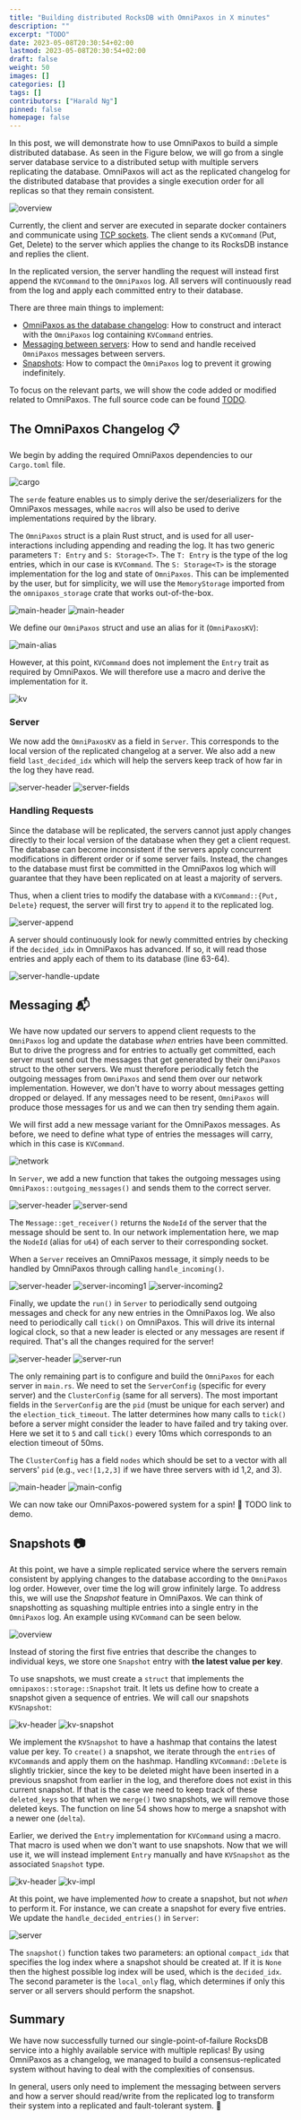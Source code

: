 ```yaml
---
title: "Building distributed RocksDB with OmniPaxos in X minutes"
description: ""
excerpt: "TODO"
date: 2023-05-08T20:30:54+02:00
lastmod: 2023-05-08T20:30:54+02:00
draft: false
weight: 50
images: []
categories: []
tags: []
contributors: ["Harald Ng"]
pinned: false
homepage: false
---
```


In this post, we will demonstrate how to use OmniPaxos to build a simple distributed database. As seen in the Figure below, we will go from a single server database service to a distributed setup with multiple servers replicating the database. OmniPaxos will act as the replicated changelog for the distributed database that provides a single execution order for all replicas so that they remain consistent.

![overview](images/overview.png)

Currently, the client and server are executed in separate docker containers and communicate using [TCP sockets](https://doc.rust-lang.org/std/net/index.html). The client sends a ``KVCommand`` (Put, Get, Delete) to the server which applies the change to its RocksDB instance and replies the client.

In the replicated version, the server handling the request will instead first append the `KVCommand` to the `OmniPaxos` log. All servers will continuously read from the log and apply each committed entry to their database.

There are three main things to implement:
- [OmniPaxos as the database changelog](#omnipaxos-changelog): How to construct and interact with the ``OmniPaxos`` log containing `KVCommand` entries.
- [Messaging between servers](#messaging): How to send and handle received ``OmniPaxos`` messages between servers.
- [Snapshots](#snapshots): How to compact the ``OmniPaxos`` log to prevent it growing indefinitely.

To focus on the relevant parts, we will show the code added or modified related to OmniPaxos. The full source code can be found [TODO]().

## The OmniPaxos Changelog :clipboard: <a name="omnipaxos-changelog"></a>
We begin by adding the required OmniPaxos dependencies to our ``Cargo.toml`` file.

![cargo](images/cargo.png)

The `serde` feature enables us to simply derive the ser/deserializers for the OmniPaxos messages, while `macros` will also be used to derive implementations required by the library.

The `OmniPaxos` struct is a plain Rust struct, and is used for all user-interactions including appending and reading the log. It has two generic parameters `T: Entry` and `S: Storage<T>`. The `T: Entry` is the type of the log entries, which in our case is `KVCommand`. The `S: Storage<T>` is the storage implementation for the log and state of `OmniPaxos`. This can be implemented by the user, but for simplicity, we will use the `MemoryStorage` imported from the `omnipaxos_storage` crate that works out-of-the-box.

![main-header](images/main-header.png)
![main-header](images/main-header1.png)

We define our `OmniPaxos` struct and use an alias for it (`OmniPaxosKV`):

![main-alias](images/main-alias.png)

However, at this point, ``KVCommand`` does not implement the `Entry` trait as required by OmniPaxos. We will therefore use a macro and derive the implementation for it.

![kv](images/kv.png)

### Server
We now add the ``OmniPaxosKV`` as a field in `Server`. This corresponds to the local version of the replicated changelog at a server. We also add a new field `last_decided_idx` which will help the servers keep track of how far in the log they have read.

![server-header](images/server-header.png)
![server-fields](images/server-fields.png)

### Handling Requests
Since the database will be replicated, the servers cannot just apply changes  directly to their local version of the database when they get a client request. The database can become inconsistent if the servers apply concurrent modifications in different order or if some server fails. Instead, the changes to the database must first be committed in the OmniPaxos log which will guarantee that they have been replicated on at least a majority of servers.

Thus, when a client tries to modify the database with a `KVCommand::{Put, Delete}` request, the server will first try to `append` it to the replicated log.

![server-append](images/server-append.png)

A server should continuously look for newly committed entries by checking if the ``decided_idx`` in OmniPaxos has advanced. If so, it will read those entries and apply each of them to its database (line 63-64).

![server-handle-update](images/server-handle-update.png)

## Messaging :mailbox_with_mail: <a name="messaging"></a>
We have now updated our servers to append client requests to the `OmniPaxos` log and update the database *when* entries have been committed. But to drive the progress and for entries to actually get committed, each server must send out the messages that get generated by their `OmniPaxos` struct to the other servers. We must therefore periodically fetch the outgoing messages from `OmniPaxos` and send them over our network implementation.  However, we don't have to worry about messages getting dropped or delayed. If any messages need to be resent, `OmniPaxos` will produce those messages for us and we can then try sending them again.

We will first add a new message variant for the OmniPaxos messages. As before, we need to define what type of entries the messages will carry, which in this case is `KVCommand`.

![network](images/network.png)

In `Server`, we add a new function that takes the outgoing messages using `OmniPaxos::outgoing_messages()` and sends them to the correct server.

![server-header](images/server-header.png)
![server-send](images/server-send.png)

The `Message::get_receiver()` returns the `NodeId` of the server that the message should be sent to. In our network implementation here, we map the `NodeId` (alias for `u64`) of each server to their corresponding socket.

When a ``Server`` receives an OmniPaxos message, it simply needs to be handled by OmniPaxos through calling `handle_incoming()`.

![server-header](images/server-header.png)
![server-incoming1](images/server-incoming1.png)
![server-incoming2](images/server-incoming2.png)

Finally, we update the ``run()`` in `Server` to periodically send outgoing messages and check for any new entries in the OmniPaxos log. We also need to periodically call `tick()` on OmniPaxos. This will drive its internal logical clock, so that a new leader is elected or any messages are resent if required. That's all the changes required for the server!

![server-header](images/server-header.png)
![server-run](images/server-run.png)

The only remaining part is to configure and build the ``OmniPaxos`` for each server in `main.rs`. We need to set the `ServerConfig` (specific for every server) and the `ClusterConfig` (same for all servers). The most important fields in the `ServerConfig` are the `pid` (must be unique for each server) and the `election_tick_timeout`. The latter determines how many calls to `tick()` before a server might consider the leader to have failed and try taking over. Here we set it to `5` and call `tick()` every 10ms which corresponds to an election timeout of 50ms.

The `ClusterConfig` has a field `nodes` which should be set to a vector with all servers' `pid` (e.g., `vec![1,2,3]` if we have three servers with id 1,2, and 3).

![main-header](images/main-header.png)
![main-config](images/main-config.png)

We can now take our OmniPaxos-powered system for a spin! :dancer:
TODO link to demo.

## Snapshots :camera: <a name="snapshots"></a>
At this point, we have a simple replicated service where the servers remain consistent by applying changes to the database according to the ``OmniPaxos`` log order. However, over time the log will grow infinitely large. To address this, we will use the *Snapshot* feature in OmniPaxos. We can think of snapshotting as squashing multiple entries into a single entry in the `OmniPaxos` log. An example using `KVCommand` can be seen below.

![overview](images/snapshot/overview.png)

Instead of storing the first five entries that describe the changes to individual keys, we store one `Snapshot` entry with **the latest value per key**.

To use snapshots, we must create a ``struct`` that implements the `omnipaxos::storage::Snapshot` trait. It lets us define how to create a snapshot given a sequence of entries. We will call our snapshots `KVSnapshot`:

![kv-header](images/snapshot/kv-header.png)
![kv-snapshot](images/snapshot/kv-snapshot.png)

We implement the ``KVSnapshot`` to have a hashmap that contains the latest value per key. To `create()` a snapshot, we iterate through the `entries` of `KVCommand`s and apply them on the hashmap. Handling `KVCommand::Delete` is slightly trickier, since the key to be deleted might have been inserted in a previous snapshot from earlier in the log, and therefore does not exist in this current snapshot. If that is the case we need to keep track of these `deleted_keys` so that when we `merge()` two snapshots, we will remove those deleted keys. The function on line 54 shows how to merge a snapshot with a newer one (`delta`).

Earlier, we derived the ``Entry`` implementation for `KVCommand` using a macro. That macro is used when we don't want to use snapshots. Now that we will use it, we will instead implement `Entry` manually and have `KVSnapshot` as the associated `Snapshot` type.

![kv-header](images/snapshot/kv-header.png)
![kv-impl](images/snapshot/kv-impl.png)

At this point, we have implemented *how* to create a snapshot, but not *when* to perform it. For instance, we can create a snapshot for every five entries. We update the `handle_decided_entries()` in `Server`:

![server](images/snapshot/server.png)

The ``snapshot()`` function takes two parameters: an optional `compact_idx` that specifies the log index where a snapshot should be created at. If it is `None` then the highest possible log index will be used, which is the `decided_idx`. The second parameter is the `local_only` flag, which determines if only this server or all servers should perform the snapshot.

## Summary
We have now successfully turned our single-point-of-failure RocksDB service into a highly available service with multiple replicas! By using OmniPaxos as a changelog, we managed to build a consensus-replicated system without having to deal with the complexities of consensus.

In general, users only need to implement the messaging between servers and how a server should read/write from the replicated log to transform their system into a replicated and fault-tolerant system. :rocket:
